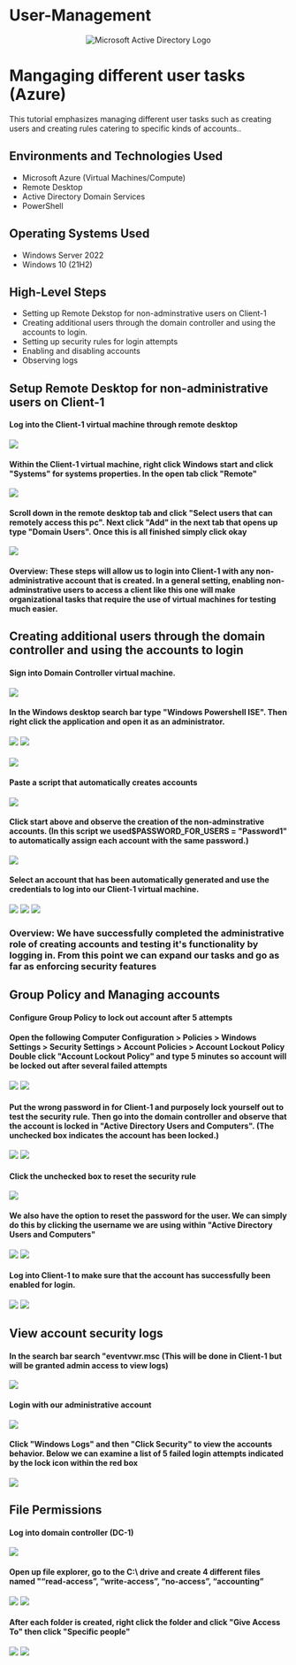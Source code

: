 # User-Management
<p align="center">
<img src="https://i.imgur.com/pU5A58S.png" alt="Microsoft Active Directory Logo"/>
</p>

<h1>Mangaging different user tasks (Azure)</h1>
This tutorial emphasizes managing different user tasks such as creating users and creating rules catering to specific kinds of accounts..<br />

<h2>Environments and Technologies Used</h2>

- Microsoft Azure (Virtual Machines/Compute)
- Remote Desktop
- Active Directory Domain Services
- PowerShell

<h2>Operating Systems Used </h2>

- Windows Server 2022
- Windows 10 (21H2)

<h2>High-Level Steps</h2>

- Setting up Remote Dekstop for non-adminstrative users on Client-1
- Creating additional users through the domain controller and using the accounts to login.
- Setting up security rules for login attempts
- Enabling and disabling accounts
- Observing logs

<h2>Setup Remote Desktop for non-administrative users on Client-1</h2>
<h4>Log into the Client-1 virtual machine through remote desktop</h4>
<img src="https://i.imgur.com/3zL5Gnm.png">

<h4>Within the Client-1 virtual machine, right click Windows start and click "Systems" for systems properties. In the open tab click "Remote"</h4>
<img src="https://i.imgur.com/mU87RXd.png">

<h4>Scroll down in the remote desktop tab and click "Select users that can remotely access this pc". Next click "Add" in the next tab that opens up type "Domain Users". Once this is all finished simply click okay</h4>
<img src="https://i.imgur.com/QcB6ztB.png">

<h4>Overview: These steps will allow us to login into Client-1 with any non-administrative account that is created. In a general setting, enabling non-adminstrative users to access a client like this one will make organizational tasks that require the use of virtual machines for testing much easier. </h4>



<h2>Creating additional users through the domain controller and using the accounts to login</h2>
<h4>Sign into Domain Controller virtual machine.</h4>
<img src="https://i.imgur.com/oCcMxaZ.png">

<h4>In the Windows desktop search bar type "Windows Powershell ISE". Then right click the application and open it as an administrator.</h4>
<img src="https://i.imgur.com/86QYpMB.png">

<img src="https://i.imgur.com/A1j7Fdd.png">

<h4></h4>
<img src="https://i.imgur.com/ChCpV3M.png">

<h4>Paste a script that automatically creates accounts</h4>
<img src="https://i.imgur.com/6tAp6eU.png">

<h4>Click start above and observe the creation of the non-adminstrative accounts. (In this script we used$PASSWORD_FOR_USERS  = "Password1" to automatically assign each account with the same password.)</h4>
<img src="https://i.imgur.com/XpGdK8Y.png">

<h4>Select an account that has been automatically generated and use the credentials to log into our Client-1 virtual machine.</h4>
<img src="https://i.imgur.com/NSLJvQR.png">
<img src="https://i.imgur.com/JEmOVMZ.png">
<img src="https://i.imgur.com/44lK1LF.png">
<h3>Overview: We have successfully completed the administrative role of creating accounts and testing it's functionality by logging in. From this point we can expand our tasks and go as far as enforcing security features</h3>

<h2>Group Policy and Managing accounts</h2>
<h4>Configure Group Policy to lock out account after 5 attempts</h4>
<h4>
  Open the following 
  Computer Configuration > Policies > Windows Settings > Security Settings > Account Policies > Account Lockout Policy
  Double click "Account Lockout Policy" and type 5 minutes so account will be locked out after several failed attempts
</h4>

<img src="https://i.imgur.com/G1SAg4g.png">
<img src="https://i.imgur.com/smMDH3V.png">
<h4>Put the wrong password in for Client-1 and purposely lock yourself out to test the security rule. Then go into the domain controller and observe that the account is locked in "Active Directory Users and Computers". (The unchecked box indicates the account has been locked.)</h4>
<img src="https://i.imgur.com/y80T4cE.png">
<img src="https://i.imgur.com/ir8knbg.png">

<h4>Click the unchecked box to reset the security rule</h4>
<img src="https://i.imgur.com/pkvhXbm.png">

<h4>We also have the option to reset the password for the user. We can simply do this by clicking the username we are using within "Active Directory Users and Computers"</h4>
<img src="https://i.imgur.com/gztauRX.png">
<img src="https://i.imgur.com/xaZHsdL.png">
<h4>Log into Client-1 to make sure that the account has successfully been enabled for login.</h4>
<img src="https://i.imgur.com/IxXnLZI.png">
<img src="https://i.imgur.com/q8dVRCQ.png">

<h2>View account security logs</h2>
<h4>In the search bar search "eventvwr.msc (This will be done in Client-1 but will be granted admin access to view logs)</h4>
<img src="https://i.imgur.com/sgeYIMO.png">
<h4>Login with our administrative account</h4>
<img src="https://i.imgur.com/OvutfAv.png">
<h4>Click "Windows Logs" and then "Click Security" to view the accounts behavior.
    Below we can examine a list of 5 failed login attempts indicated by the lock icon within the red box</h2>
<img src="https://i.imgur.com/Df1RopB.png">

<h2>File Permissions</h2>
<h4>Log into domain controller (DC-1)</h4>
<img src="https://i.imgur.com/307c06H.png">
<h4>Open up file explorer, go to the C:\ drive and create 4 different files named "“read-access”, “write-access”, “no-access”, “accounting”
</h4>
<img src="https://i.imgur.com/3KQyR4J.png">
<img src="https://i.imgur.com/EkTy3yX.png">
<h4>After each folder is created, right click the folder and click "Give Access To" then click "Specific people"</h4>
<img src="https://i.imgur.com/piEdIkV.png">
<img src="https://i.imgur.com/vf98gMd.png">
